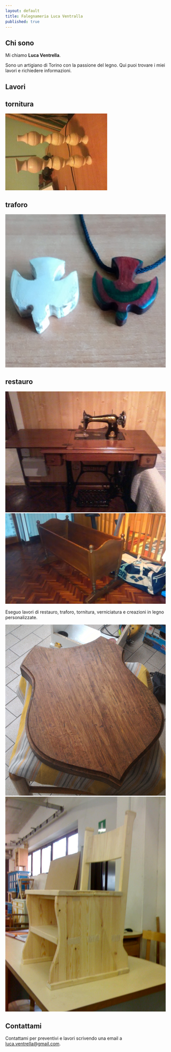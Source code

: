 ```yaml
---
layout: default
title: Falegnameria Luca Ventralla
published: true
---
```


## Chi sono

Mi chiamo **Luca Ventrella**.

Sono un artigiano di Torino con la passione del legno. Qui puoi trovare i miei lavori e richiedere informazioni.

## Lavori

## tornitura

![tornitura](/images/1387655340353.jpg)

## traforo

![rondine](/images/IMG_20150212_132314783.jpg)



## restauro

![macchina da cucire](/images/1387655334708.jpg)
![culla](/images/IMG_20140507_183226865.jpg)





Eseguo lavori di restauro, traforo, tornitura, verniciatura e creazioni in legno personalizzate.


![scudo](/images/IMG-20160311-WA0007.jpg)
![panca](/images/30-01-09_1159.jpg)


## Contattami

Contattami per preventivi e lavori scrivendo una email a [luca.ventrella@gmail.com](mailto:luca.ventrella@gmail.com).
